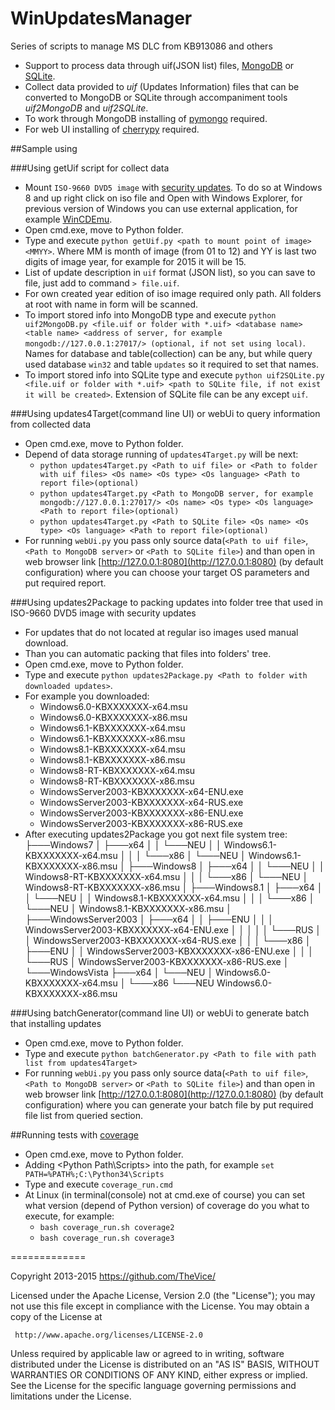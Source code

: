WinUpdatesManager
=================

Series of scripts to manage MS DLC from KB913086 and others
* Support to process data through uif(JSON list) files, [MongoDB](https://www.mongodb.org/) or [SQLite](https://sqlite.org/).
* Collect data provided to *uif* (Updates Information) files that can be converted to MongoDB or SQLite through accompaniment tools *uif2MongoDB* and *uif2SQLite*.
* To work through MongoDB installing of [pymongo](https://pypi.python.org/pypi/pymongo/) required.
* For web UI installing of [cherrypy](https://pypi.python.org/pypi/CherryPy) required.

##Sample using

###Using getUif script for collect data
* Mount ```ISO-9660 DVD5 image``` with [security updates](http://support.microsoft.com/kb/913086/). To do so at Windows 8 and up right click on iso file and Open with Windows Explorer, for previous version of Windows you can use external application, for example [WinCDEmu](http://wincdemu.sysprogs.org/).
* Open cmd.exe, move to Python folder.
* Type and execute ```python getUif.py <path to mount point of image> <MMYY>```. Where MM is month of image (from 01 to 12) and YY is last two digits of image year, for example for 2015 it will be 15.
* List of update description in ```uif``` format (JSON list), so you can save to file, just add to command ```> file.uif```.
* For own created year edition of iso image required only path. All folders at root with name in form <MMYY> will be scanned.
* To import stored info into MongoDB type and execute ```python uif2MongoDB.py <file.uif or folder with *.uif> <database name> <table name> <address of server, for example mongodb://127.0.0.1:27017/> (optional, if not set using local)```. Names for database and table(collection) can be any, but while query used database ```win32``` and table ```updates``` so it required to set that names.
* To import stored info into SQLite type and execute ```python uif2SQLite.py <file.uif or folder with *.uif> <path to SQLite file, if not exist it will be created>```. Extension of SQLite file can be any except ```uif```.

###Using updates4Target(command line UI) or webUi to query information from collected data
* Open cmd.exe, move to Python folder.
* Depend of data storage running of ```updates4Target.py``` will be next:
   - ```python updates4Target.py <Path to uif file> or <Path to folder with uif files> <Os name> <Os type> <Os language> <Path to report file>(optional)```
   - ```python updates4Target.py <Path to MongoDB server, for example mongodb://127.0.0.1:27017/> <Os name> <Os type> <Os language> <Path to report file>(optional)```
   - ```python updates4Target.py <Path to SQLite file> <Os name> <Os type> <Os language> <Path to report file>(optional)```
* For running ```webUi.py``` you pass only source data(```<Path to uif file>```, ```<Path to MongoDB server>``` or ```<Path to SQLite file>```) and than open in web browser link [http://127.0.0.1:8080](http://127.0.0.1:8080) (by default configuration) where you can choose your target OS parameters and put required report.

###Using updates2Package to packing updates into folder tree that used in ISO-9660 DVD5 image with security updates
* For updates that do not located at regular iso images used manual download.
* Than you can automatic packing that files into folders' tree.
* Open cmd.exe, move to Python folder.
* Type and execute ```python updates2Package.py <Path to folder with downloaded updates>```.
* For example you downloaded:
   * Windows6.0-KBXXXXXXX-x64.msu
   * Windows6.0-KBXXXXXXX-x86.msu
   * Windows6.1-KBXXXXXXX-x64.msu
   * Windows6.1-KBXXXXXXX-x86.msu
   * Windows8.1-KBXXXXXXX-x64.msu
   * Windows8.1-KBXXXXXXX-x86.msu
   * Windows8-RT-KBXXXXXXX-x64.msu
   * Windows8-RT-KBXXXXXXX-x86.msu
   * WindowsServer2003-KBXXXXXXX-x64-ENU.exe
   * WindowsServer2003-KBXXXXXXX-x64-RUS.exe
   * WindowsServer2003-KBXXXXXXX-x86-ENU.exe
   * WindowsServer2003-KBXXXXXXX-x86-RUS.exe
* After executing updates2Package you got next file system tree:
├───Windows7
│   ├───x64
│   │   └───NEU
│   │           Windows6.1-KBXXXXXXX-x64.msu
│   │
│   └───x86
│       └───NEU
│               Windows6.1-KBXXXXXXX-x86.msu
│
├───Windows8
│   ├───x64
│   │   └───NEU
│   │           Windows8-RT-KBXXXXXXX-x64.msu
│   │
│   └───x86
│       └───NEU
│               Windows8-RT-KBXXXXXXX-x86.msu
│
├───Windows8.1
│   ├───x64
│   │   └───NEU
│   │           Windows8.1-KBXXXXXXX-x64.msu
│   │
│   └───x86
│       └───NEU
│               Windows8.1-KBXXXXXXX-x86.msu
│
├───WindowsServer2003
│   ├───x64
│   │   ├───ENU
│   │   │       WindowsServer2003-KBXXXXXXX-x64-ENU.exe
│   │   │
│   │   └───RUS
│   │           WindowsServer2003-KBXXXXXXX-x64-RUS.exe
│   │
│   └───x86
│       ├───ENU
│       │       WindowsServer2003-KBXXXXXXX-x86-ENU.exe
│       │
│       └───RUS
│               WindowsServer2003-KBXXXXXXX-x86-RUS.exe
│
└───WindowsVista
    ├───x64
    │   └───NEU
    │           Windows6.0-KBXXXXXXX-x64.msu
    │
    └───x86
        └───NEU
                Windows6.0-KBXXXXXXX-x86.msu

###Using batchGenerator(command line UI) or webUi to generate batch that installing updates
* Open cmd.exe, move to Python folder.
* Type and execute ```python batchGenerator.py <Path to file with path list from updates4Target>```
* For running ```webUi.py``` you pass only source data(```<Path to uif file>```, ```<Path to MongoDB server>``` or ```<Path to SQLite file>```) and than open in web browser link [http://127.0.0.1:8080](http://127.0.0.1:8080) (by default configuration) where you can generate your batch file by put required file list from queried section.

##Running tests with [coverage](https://pypi.python.org/pypi/coverage/)
* Open cmd.exe, move to Python folder.
* Adding <Python Path\Scripts> into the path, for example ```set PATH=%PATH%;C:\Python34\Scripts```
* Type and execute ```coverage_run.cmd```
* At Linux (in terminal(console) not at cmd.exe of course) you can set what version (depend of Python version) of coverage do you what to execute, for example:
   * ```bash coverage_run.sh coverage2```
   * ```bash coverage_run.sh coverage3```

=============

   Copyright 2013-2015 https://github.com/TheVice/

   Licensed under the Apache License, Version 2.0 (the "License");
   you may not use this file except in compliance with the License.
   You may obtain a copy of the License at

     http://www.apache.org/licenses/LICENSE-2.0

   Unless required by applicable law or agreed to in writing, software
   distributed under the License is distributed on an "AS IS" BASIS,
   WITHOUT WARRANTIES OR CONDITIONS OF ANY KIND, either express or implied.
   See the License for the specific language governing permissions and
   limitations under the License.
